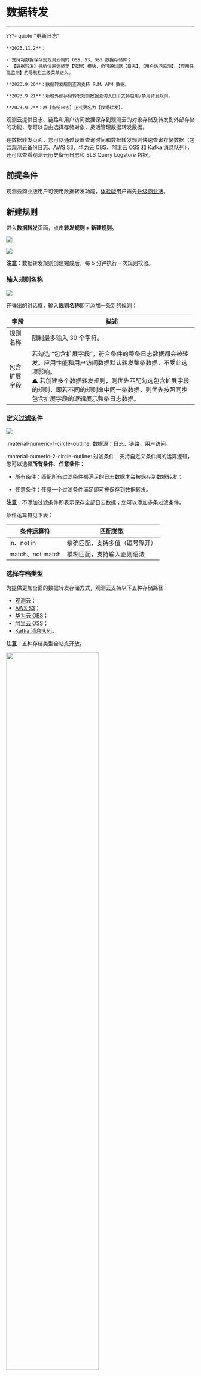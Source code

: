 # 数据转发
---


???- quote "更新日志"

    **2023.11.2**：
    
    - 支持将数据保存到观测云侧的 OSS、S3、OBS 数据存储库；
    - 【数据转发】导航位置调整至【管理】模块，仍可通过原【日志】、【用户访问监测】、【应用性能监测】的导航栏二级菜单进入。

    **2023.9.26**：数据转发规则查询支持 RUM、APM 数据。

    **2023.9.21**：新增外部存储转发规则数据查询入口；支持启用/禁用转发规则。

    **2023.9.7**：原【备份日志】正式更名为【数据转发】。

观测云提供日志、链路和用户访问数据保存到观测云的对象存储及转发到外部存储的功能，您可以自由选择存储对象，灵活管理数据转发数据。

在数据转发页面，您可以通过设置查询时间和数据转发规则快速查询存储数据（包含观测云备份日志、AWS S3、华为云 OBS、阿里云 OSS 和 Kafka 消息队列），还可以查看观测云历史备份日志和 SLS Query Logstore 数据。

## 前提条件

观测云商业版用户可使用数据转发功能，[体验版](../billing/trail.md)用户需先[升级商业版](../billing/commercial-version.md)。

## 新建规则

进入**数据转发**页面，点击**转发规则 > 新建规则**。

![](img/5.log_backup_1.png)

![](img/back-5.png)

**注意**：数据转发规则创建完成后，每 5 分钟执行一次规则校验。  


### 输入规则名称

![](img/back-9.png)

在弹出的对话框，输入**规则名称**即可添加一条新的规则：

| 字段      | 描述     | 
| ------------- | -------------- |
| 规则名称 | 限制最多输入 30 个字符。 |
| 包含扩展字段      | 若勾选 “包含扩展字段”，符合条件的整条日志数据都会被转发。应用性能和用户访问数据默认转发整条数据，不受此选项影响。<br/>:warning: 若创建多个数据转发规则，则优先匹配勾选包含扩展字段的规则，即若不同的规则命中同一条数据，则优先按照同步包含扩展字段的逻辑展示整条日志数据。     |

### 定义过滤条件

![](img/back-1.png)

:material-numeric-1-circle-outline: 数据源：日志、链路、用户访问。

:material-numeric-2-circle-outline: 过滤条件：支持自定义条件间的运算逻辑，您可以选择**所有条件**、**任意条件**：

- 所有条件：匹配所有过滤条件都满足的日志数据才会被保存到数据转发；

- 任意条件：任意一个过滤条件满足即可被保存到数据转发。

**注意**：不添加过滤条件即表示保存全部日志数据；您可以添加多条过滤条件。

条件运算符见下表：

| 条件运算符      | 匹配类型     | 
| ------------- | -------------- | 
| in、not in      | 精确匹配，支持多值（逗号隔开） | 
| match、not match | 模糊匹配，支持输入正则语法 | 


### 选择存档类型

为提供更加全面的数据转发存储方式，观测云支持以下五种存储路径：

- [观测云](#guance)；
- [AWS S3](#aws)；
- [华为云 OBS](#obs)；
- [阿里云 OSS](#oss)；
- [Kafka 消息队列](#kafka)。

**注意**：五种存档类型全站点开放。

<img src="../img/back-4.png" width="70%" >

#### 观测云 {#guance}

![](img/backup-guance.png)

当选择数据转发存储对象为观测云，匹配到的日志数据将被保存到观测云侧的 OSS、S3、OBS 对象存储中。

该规则下的日志数据最低存储默认为 180 天，规则一旦创建无法取消，存储期间会每天收取费用；您可以前往**管理 > 设置 > 变更数据存储策略**中修改数据转发存储策略。

#### AWS S3 {#aws}

<!--
![](img/s3-0725.png)
-->

1、存档类型选择 **AWS S3**，即表示将匹配到的日志数据保存到 S3 对象存储中；   
2、选择访问类型： 

=== "角色授权"

    ![](img/back-2.png)

    您需使用观测云默认生成的外部 ID 配置 AWS 资源第三方访问权。
    
    [在 AWS 中配置观测云 IAM 角色](./role-auth.md)后，填写存档信息，填入 AWS 账号 ID、AWS 角色名称、地区及 Bucket 名称。

    点击**测试连接**，若上述信息满足规范，则提示测试连接成功；
    
    若未通过测试，您需确认：

    - 外部 ID 是否失效；  
    - 账号 ID 是否正确；  
    - 账号角色是否存在；  
    - 存储桶是否存在；  
    - Region 是否不一致。  

    <font color=coral>**当出现这种情况时，需谨慎操作：**</font>
    
    - 若您点击重新生成外部 ID，历史 ID 将于 24 小时后失效，请尽快前往 AWS 控制台替换；  
    
    - 不要多次点击生成外部 ID，请谨慎操作！

=== "Access Keys"

    ![](img/back-3.png)

    点击下载 AWS 资源授权模板，[前往 AWS 中配置观测云 IAM 策略](./ak-auth.md)。

    配置完成后，填写账号信息，输入 AWS 账号 ID、AWS AK & SK、地区及 Bucket 名称。

    点击**测试连接**，若上述信息满足规范，则提示测试连接成功；
    
    若未通过测试，您需确认：

    - 账号 ID 是否正确；  
    - AK / SK 是否存在；  
    - 存储桶是否存在；  
    - Region 是否不一致。  

=== "账号授权"

    ![](img/back-2-1.png)

    AWS 提供跨账号授权能力，您需使用观测云专属的账号 ID 并[依据配置说明](./aws-cross-account.md)添加跨账号访问授权策略。

    **注意**：海外站点的账号 ID 与中国站点不同，请作区分：

    | 站点 | ID    |
    | ---------- | ------------- |
    | 中国香港 | 588271335135    |
    | 俄勒冈 | 521643107266    |
    | 新加坡 | 521643107266    |
    | 法兰克福 | 521643107266    |


    配置完成后，选择地区并输入存储桶名称。

    点击**测试连接**，若上述信息满足规范，则提示测试连接成功；

    若未通过测试，您需确认：

    - 账号 ID 是否正确；   
    - 存储桶是否存在；  
    - Region 是否不一致。

3、点击**确定**，即可创建成功。

**注意**：若存档类型信息有变动，将弹出确认框，进行创建规则的二次确定。

<img src="../img/back-7.png" width="60%" >

#### 华为云 OBS {#obs}


1、存档类型选择**华为云 OBS**，即表示将匹配到规则的日志自动转发到外部 OBS；

![](img/back-8.png)

2、在**配置华为云资源访问授权**，须使用观测云为您提供的专属华为云账号 ID `f000ee4d7327428da2f53a081e7109bd`，[前往添加跨账号访问授权策略](./obs-config.md)；

**注意**：海外站点的账号 ID 与中国站点不同，请作区分：

| 站点 | ID    |
| ---------- | ------------- |
| 中国香港 | 25507c35fe7e40aeba77f7309e94dd77    |
| 俄勒冈 | 25507c35fe7e40aeba77f7309e94dd77    |
| 新加坡 | 25507c35fe7e40aeba77f7309e94dd77    |
| 法兰克福 | 25507c35fe7e40aeba77f7309e94dd77    |

3、选择地区；

4、在**存储桶**，输入您在华为云的桶名称；

5、点击**确定**，即可创建成功。

#### 阿里云 OSS {#oss}

1、存档类型选择 **阿里云 OSS**，即表示将匹配到的日志数据保存到 OSS 对象存储中；   
2、选择访问类型： 

=== "角色授权"

    ![](img/oss-1.png)

    您需使用观测云默认生成的外部 ID 配置角色授权使用。
    
    [在阿里云配置台配置授权角色](./aliyun-account.md)后，填写存档信息，填入阿里云账号 ID、OSS 角色名称、地区及 Bucket 名称。

    点击**测试连接**，若上述信息满足规范，则提示测试连接成功；
    
    若未通过测试，您需确认：

    - 授权是否成功；  
    - 账号 ID 是否正确；   
    - 存储桶是否存在；  
    - Region 是否不一致。  

    <font color=coral>**当出现这种情况时，需谨慎操作：**</font>
    
    - 若您点击重新生成外部 ID，历史 ID 将于 24 小时后失效，请尽快前往阿里云控制台替换；  
    
    - 不要多次点击生成外部 ID，请谨慎操作！

=== "Access Keys"

    ![](img/oss-2.png)

    您需在阿里云中[配置观测云 RAM 策略](./aliyun-ram.md)。配置完成后，填写账号信息，输入阿里云账号 ID、阿里云 AK & SK 、地区及 Bucket 名称。

    点击**测试连接**，若上述信息满足规范，则提示测试连接成功；
    
    若未通过测试，您需确认：

    - 账号 ID 是否正确；  
    - AK / SK 是否存在；  
    - 存储桶是否存在；  
    - Region 是否不一致。  

=== "账号授权"

    ![](img/oss-2-1.png)


    阿里云提供跨账号授权能力，您需使用观测云专属的账号 ID 并[依据配置说明](./ali-cross-account.md)添加跨账号访问授权策略。

    **注意**：海外站点的账号 ID 与中国站点不同，请作区分：

    | 站点 | ID    |
    | ---------- | ------------- |
    | 中国香港 | 1702505505232494    |
    | 俄勒冈 | 218475797167922022    |
    | 新加坡 | 218475797167922022    |
    | 法兰克福 | 218475797167922022    |

    配置完成后，选择地区并输入存储桶名称。

    点击**测试连接**，若上述信息满足规范，则提示测试连接成功；

    若未通过测试，您需确认：

    - 账号 ID 是否正确；   
    - 存储桶是否存在；  
    - Region 是否不一致。


3、点击**确定**，即可创建成功。

**注意**：若存档类型信息有变动，将弹出确认框，进行创建规则的二次确定。

<img src="../img/back-7.png" width="60%" >

#### Kafka 消息队列 {#kafka}

<!--
![](img/kafka.png)
-->

1、地址：Host:Port，多个节点使用逗号间隔。

2、消息主题：即 Topic 名称。

3、安全协议：

在 Kafka 侧，SASL 可以使用 PLAINTEXT 或者 SSL 协议作为传输层，相对应的就是使用 SASL_PLAINTEXT 或者 SASL_SSL 安全协议。如果使用 SASL_SSL 安全协议，必须配置 SSL 证书。

=== "PLAINTEXT"

    无需任何安全校验，可直接测试连接。

=== "SASL_PLAINTEXT"

    认证方式默认为 PLAIN，可选 SCRAM-SHA-256 与 SCRAM-SHA-512 两种。

    输入在 Kafka 侧执行安全认证的 username/password，再测试连接。

    ![](img/kafka-1.png)

=== "SASL_SSL"

    此处[需上传 SSL 证书](https://kafka.apachecn.org/documentation.html#security_ssl)。

    认证方式默认为 PLAIN，可选 SCRAM-SHA-256 与 SCRAM-SHA-512 两种。

    输入在 Kafka 侧执行安全认证的 username/password，再测试连接。

    ![](img/kafka-2.png)

点击**测试连接**，若上述信息满足规范，则提示测试连接成功；
    
若未通过测试，您需确认：

- 地址是否正确；  
- 消息主题名称是否正确；  
- SSL 证书是否正确；  
- 用户名是否正确；  
- 密码是否正确。

4、点击**确定**，即可创建成功。


## 查看转发规则

规则创建完成后，自动进入转发规则列表：

![](img/rule-update.png)

:material-numeric-1-circle-outline: 支持输入规则名称进行搜索； 

:material-numeric-2-circle-outline: 您可以选择启用、禁用当前规则；

:material-numeric-3-circle-outline: 点击规则右侧 :material-text-search: 、编辑、 :fontawesome-regular-trash-can: 按钮，即可进行相应操作。

**注意**：1. 编辑模式下，**访问类型**和**地区**不支持调整；选择**观测云**存储的规则，编辑和查看内容一致；2. 规则删除后已转发的数据不会被删除，但不再产生新的转发数据。

:material-numeric-4-circle-outline: 您可以选中多个规则进行批量操作。

![](img/rule-update-1.png)

### 转发规则查看器 {#explorer}

回到**数据转发**页面，默认进入**转发规则** tab 页。首先在下拉框选定规则，您可以自定义时间范围查询，可选择多个日期及定义开始时间和结束时间，时间会精确到小时：

![](img/rule-update-3.png)

**注意**：

- 您可以输入关键字来搜索查询匹配数据； 
- 时间控件默认为空，选定日期后再选择小时。会根据转发规则列出可点击的小时选项；   
- 当您选择了未来的时间范围，系统会自动更正为当前日期；

<img src="../img/rule-update-4.png" width="60%" >

- 观测云会根据选中的时间按批次获取文件搜索匹配数据，每批返回 50 条数据。**首次查询若未查到数据，或返回的数据未满足每页 50 条的要求**，您可以手动点击**继续查询**直至扫描完成。
- 由于查询到的数据为乱序状态，您可以针对列出的数据的时间范围做排序。此行为不会影响数据查询结果。


在**索引**下，您可以查看观测云历史备份日志和 SLS Query Logstore 数据：

![](img/rule-update-2.png)

> 关于查看器具体操作，可参考 [查看器的强大之处](../getting-started/function-details/explorer-search.md)。

## 更多阅读

<div class="grid cards" markdown>

- [<font color="coral"> :fontawesome-solid-arrow-right-long: &nbsp; 数据转发计费逻辑</font>](../billing/billing-method/billing-item.md#backup) 
  
</div>


<div class="grid cards" markdown>

- [<font color="coral"> :fontawesome-solid-arrow-right-long: &nbsp; 日志数据转发到 OSS 最佳实践</font>](../best-practices/partner/log-backup-to-oss-by-func.md)

</div>
